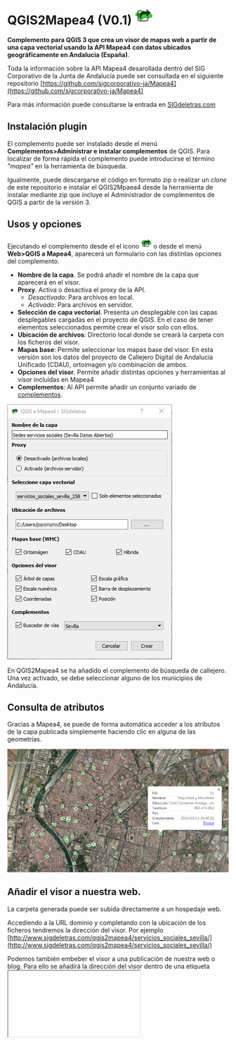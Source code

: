 # QGIS2Mapea4 (V0.1) <img src="icon.png" height="42" width="42">

**Complemento para QGIS 3 que crea un visor de mapas web a partir de una capa vectorial usando la API Mapea4 con datos ubicados geográficamente en Andalucia (España)**.

Toda la información sobre la API Mapea4 desarollada dentro del SIG Corporativo de la Junta de Andalucía puede ser consultada en el siguiente repositorio [https://github.com/sigcorporativo-ja/Mapea4](https://github.com/sigcorporativo-ja/Mapea4)

Para más información puede consultarse la entrada en [SIGdeletras.com](http://www.sigdeletras.com/2017/blog/plugin-de-qgis-para-descarga-de-datos-catastrales-inspire/)

## Instalación plugin

El complemento puede ser instalado desde el menú <b>Complementos>Administrar e instalar complementos</b> de QGIS. Para localizar de forma rápida el complemento puede introducirse el término <i>"mapea"</i> en la herramienta de búsqueda.

Igualmente, puede descargarse el código en formato zip o realizar un *clone* de este repositorio e instalar el QGIS2Mpaea4 desde la herramienta de instalar mediante zip que incluye el Administrador de complementos de QGIS a partir de la versión 3.

## Usos y opciones

Ejecutando el complemento desde el el icono <img src="icon.png" height="25" width="25"> o desde el menú **Web>QGIS a Mapea4**, aparecerá un formulario con las distintas opciones del complemento.

- **Nombre de la capa**. Se podrá añadir el nombre de la capa que aparecerá en el visor.
- **Proxy**. Activa o desactiva el proxy de la API. 
	- *Desactivado*: Para archivos en local.
	- *Activado*: Para archivos en servidor.
- **Selección de capa vectorial**. Presenta un desplegable con las capas desplegables cargadas en el proyecto de QGIS. En el caso de tener elementos seleccionados permite crear el visor solo con ellos.
- **Ubicación de archivos**: Directorio local donde se creará la carpeta con los ficheros del visor.
- **Mapas base**: Permite seleccionar los mapas base del visor. En esta versión son los datos del proyecto de Callejero Digital de Andalucía Unificado (CDAU), ortoimagen y/o combinación de ambos.
- **Opciones del visor**. Permite añadir distintas opciones y herramientas al visor incluidas en Mapea4
- **Complementos**: Al API permite añadir un conjunto variado de [complementos](https://github.com/sigcorporativo-ja/Mapea4/wiki/Plugins). 

![Formulario](img/formulario.png)

En QGIS2Mapea4 se ha añadido el complemento de búsqueda de callejero. Una vez activado, se debe seleccionar alguno de los municipios de Andalucía.

## Consulta de atributos

Gracias a Mapea4, se puede de forma automática acceder a los atributos de la capa publicada simplemente haciendo clic en alguna de las geometrías.

![Formulario](img/info_popup.png)

## Añadir el visor a nuestra web.

La carpeta generada puede ser subida directamente a un hospedaje web. 

Accediendo a la URL dominio y completando con la ubicación de los ficheros tendremos la dirección del visor.  Por ejemplo [http://www.sigdeletras.com/qgis2mapea4/servicios_sociales_sevilla/](http://www.sigdeletras.com/qgis2mapea4/servicios_sociales_sevilla/)

Podemos también embeber el visor a una publicación de nuestra web o blog. Para ello se añadirá la dirección del visor dentro de una etiqueta <iframe> y los parámetros básicos para su configuración.

Ejemplo de códido iframe.

	<iframe width="525" height="350" frameborder="0" scrolling="no" marginheight="0" marginwidth="0" 
	src="http://www.sigdeletras.com/qgis2mapea4/servicios_sociales_sevilla/"> </iframe> 


## 2DO

- Seleccionar varias capas vectoriales
- Ampliar los complementos de Mapea4 a instalar
- Aplicación de simbilogías para mapas temáticos (coropletas, categorizados, cluster)
- Botón de descarga de capa y panel de información sobre la capa

## Changelog
- 02.07.2018 V0.1: Primera versión
